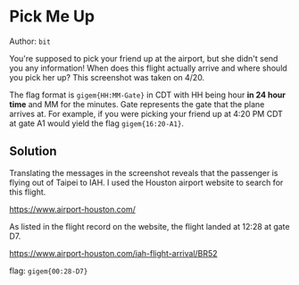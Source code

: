 # Pick Me Up

Author: `bit`

You're supposed to pick your friend up at the airport, but she didn't send you any information! When does this flight actually arrive and where should you pick her up? This screenshot was taken on 4/20. 

The flag format is `gigem{HH:MM-Gate}` in CDT with HH being hour **in 24 hour time** and MM for the minutes. Gate represents the gate that the plane arrives at. For example, if you were picking your friend up at 4:20 PM CDT at gate A1 would yield the flag `gigem{16:20-A1}`.

## Solution

Translating the messages in the screenshot reveals that the passenger is flying out of Taipei to IAH. I used the Houston airport website to search for this flight. 

<https://www.airport-houston.com/>

As listed in the flight record on the website, the flight landed at 12:28 at gate D7.

<https://www.airport-houston.com/iah-flight-arrival/BR52>

flag:
`gigem{00:28-D7}`
